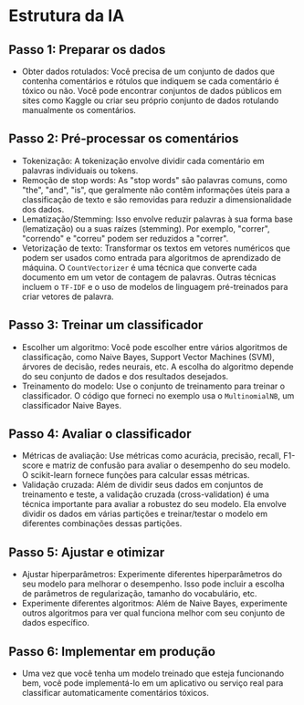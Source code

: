 # Estrutura da IA

## Passo 1: Preparar os dados
- Obter dados rotulados: Você precisa de um conjunto de dados que contenha comentários e rótulos que indiquem se cada comentário é tóxico ou não. Você pode encontrar conjuntos de dados públicos em sites como Kaggle ou criar seu próprio conjunto de dados rotulando manualmente os comentários.

## Passo 2: Pré-processar os comentários
- Tokenização: A tokenização envolve dividir cada comentário em palavras individuais ou tokens.
- Remoção de stop words: As "stop words" são palavras comuns, como "the", "and", "is", que geralmente não contêm informações úteis para a classificação de texto e são removidas para reduzir a dimensionalidade dos dados.
- Lematização/Stemming: Isso envolve reduzir palavras à sua forma base (lematização) ou a suas raízes (stemming). Por exemplo, "correr", "correndo" e "correu" podem ser reduzidos a "correr".
- Vetorização de texto: Transformar os textos em vetores numéricos que podem ser usados como entrada para algoritmos de aprendizado de máquina. O `CountVectorizer` é uma técnica que converte cada documento em um vetor de contagem de palavras. Outras técnicas incluem o `TF-IDF` e o uso de modelos de linguagem pré-treinados para criar vetores de palavra.

## Passo 3: Treinar um classificador
- Escolher um algoritmo: Você pode escolher entre vários algoritmos de classificação, como Naive Bayes, Support Vector Machines (SVM), árvores de decisão, redes neurais, etc. A escolha do algoritmo depende do seu conjunto de dados e dos resultados desejados.
- Treinamento do modelo: Use o conjunto de treinamento para treinar o classificador. O código que forneci no exemplo usa o `MultinomialNB`, um classificador Naive Bayes.

## Passo 4: Avaliar o classificador
- Métricas de avaliação: Use métricas como acurácia, precisão, recall, F1-score e matriz de confusão para avaliar o desempenho do seu modelo. O scikit-learn fornece funções para calcular essas métricas.
- Validação cruzada: Além de dividir seus dados em conjuntos de treinamento e teste, a validação cruzada (cross-validation) é uma técnica importante para avaliar a robustez do seu modelo. Ela envolve dividir os dados em várias partições e treinar/testar o modelo em diferentes combinações dessas partições.

## Passo 5: Ajustar e otimizar
- Ajustar hiperparâmetros: Experimente diferentes hiperparâmetros do seu modelo para melhorar o desempenho. Isso pode incluir a escolha de parâmetros de regularização, tamanho do vocabulário, etc.
- Experimente diferentes algoritmos: Além de Naive Bayes, experimente outros algoritmos para ver qual funciona melhor com seu conjunto de dados específico.

## Passo 6: Implementar em produção
- Uma vez que você tenha um modelo treinado que esteja funcionando bem, você pode implementá-lo em um aplicativo ou serviço real para classificar automaticamente comentários tóxicos.
